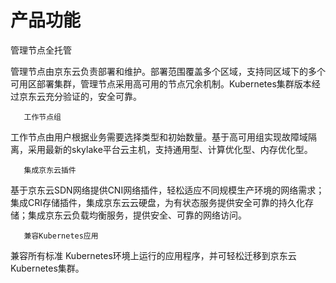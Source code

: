 

# 产品功能

 管理节点全托管

管理节点由京东云负责部署和维护。部署范围覆盖多个区域，支持同区域下的多个可用区部署集群，管理节点采用高可用的节点冗余机制。Kubernetes集群版本经过京东云充分验证的，安全可靠。

       工作节点组

工作节点由用户根据业务需要选择类型和初始数量。基于高可用组实现故障域隔离，采用最新的skylake平台云主机，支持通用型、计算优化型、内存优化型。

       集成京东云插件

基于京东云SDN网络提供CNI网络插件，轻松适应不同规模生产环境的网络需求；集成CRI存储插件，集成京东云云硬盘，为有状态服务提供安全可靠的持久化存储；集成京东云负载均衡服务，提供安全、可靠的网络访问。

       兼容Kubernetes应用

兼容所有标准 Kubernetes环境上运行的应用程序，并可轻松迁移到京东云Kubernetes集群。